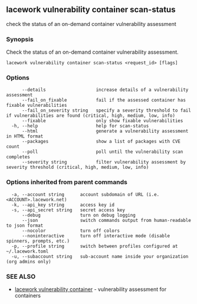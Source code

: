 ## lacework vulnerability container scan-status

check the status of an on-demand container vulnerability assessment

### Synopsis

Check the status of an on-demand container vulnerability assessment.

```
lacework vulnerability container scan-status <request_id> [flags]
```

### Options

```
      --details                   increase details of a vulnerability assessment
      --fail_on_fixable           fail if the assessed container has fixable vulnerabilities
      --fail_on_severity string   specify a severity threshold to fail if vulnerabilities are found (critical, high, medium, low, info)
      --fixable                   only show fixable vulnerabilities
  -h, --help                      help for scan-status
      --html                      generate a vulnerability assessment in HTML format
      --packages                  show a list of packages with CVE count
      --poll                      poll until the vulnerability scan completes
      --severity string           filter vulnerability assessment by severity threshold (critical, high, medium, low, info)
```

### Options inherited from parent commands

```
  -a, --account string      account subdomain of URL (i.e. <ACCOUNT>.lacework.net)
  -k, --api_key string      access key id
  -s, --api_secret string   secret access key
      --debug               turn on debug logging
      --json                switch commands output from human-readable to json format
      --nocolor             turn off colors
      --noninteractive      turn off interactive mode (disable spinners, prompts, etc.)
  -p, --profile string      switch between profiles configured at ~/.lacework.toml
  -u, --subaccount string   sub-account name inside your organization (org admins only)
```

### SEE ALSO

* [lacework vulnerability container](lacework_vulnerability_container.md)	 - vulnerability assessment for containers

